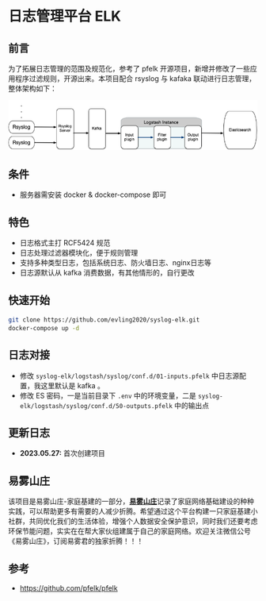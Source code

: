 # 日志管理平台 ELK

## 前言
为了拓展日志管理的范围及规范化，参考了 pfelk 开源项目，新增并修改了一些应用程序过滤规则，开源出来。本项目配合 rsyslog 与 kafaka 联动进行日志管理，整体架构如下：

![kafka-log-collector.png](./images/kafka-log-collector.png)
 
## 条件
- 服务器需安装 docker & docker-compose 即可

## 特色

- 日志格式主打 RCF5424 规范
- 日志处理过滤器模块化，便于规则管理
- 支持多种类型日志，包括系统日志、防火墙日志、nginx日志等
- 日志源默认从 kafka 消费数据，有其他情形的，自行更改

## 快速开始
```bash
git clone https://github.com/evling2020/syslog-elk.git
docker-compose up -d
```

## 日志对接
- 修改  `syslog-elk/logstash/syslog/conf.d/01-inputs.pfelk` 中日志源配置，我这里默认是 kafka 。 
- 修改 ES 密码，一是当前目录下 `.env` 中的环境变量，二是 `syslog-elk/logstash/syslog/conf.d/50-outputs.pfelk` 中的输出点


## 更新日志
- **2023.05.27:** 首次创建项目

## 易雾山庄

该项目是易雾山庄-家庭基建的一部分，[**易雾山庄**](https://www.evling.tech)记录了家庭网络基础建设的种种实践，可以帮助更多有需要的人减少折腾。希望通过这个平台构建一只家庭基建小社群，共同优化我们的生活体验，增强个人数据安全保护意识，同时我们还要考虑环保节能问题，实实在在帮大家伙组建属于自己的家庭网络。欢迎关注微信公号《易雾山庄》，订阅易雾君的独家折腾！！！

## 参考
- https://github.com/pfelk/pfelk
